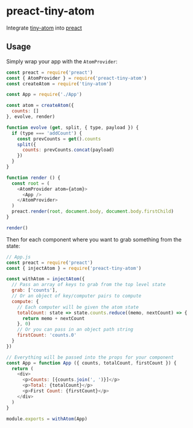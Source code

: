 # preact-tiny-atom

Integrate [tiny-atom](https://github.com/qubitproducts/tiny-atom) into [preact](https://github.com/developit/preact)

## Usage

Simply wrap your app with the `AtomProvider`:

```js
const preact = require('preact')
const { AtomProvider } = require('preact-tiny-atom')
const createAtom = require('tiny-atom')

const App = require('./App')

const atom = createAtom({
  counts: []
}, evolve, render)

function evolve (get, split, { type, payload }) {
  if (type === 'addCount') {
    const prevCounts = get().counts
    split({
      counts: prevCounts.concat(payload)
    })
  }
}

function render () {
  const root = (
    <AtomProvider atom={atom}>
      <App />
    </AtomProvider>
  )
  preact.render(root, document.body, document.body.firstChild)
}

render()
```

Then for each component where you want to grab something from the state:

```js
// App.js
const preact = require('preact')
const { injectAtom } = require('preact-tiny-atom')

const withAtom = injectAtom({
  // Pass an array of keys to grab from the top level state
  grab: ['counts'],
  // Or an object of key/computer pairs to compute
  compute: {
    // Each computer will be given the atom state
    totalCount: state => state.counts.reduce((memo, nextCount) => {
      return memo + nextCount
    }, 0)
    // Or you can pass in an object path string
    firstCount: 'counts.0'
  }
})

// Everything will be passed into the props for your component
const App = function App ({ counts, totalCount, firstCount }) {
  return (
    <div>
      <p>Counts: [{counts.join(', ')}]</p>
      <p>Total: {totalCount}</p>
      <p>First Count: {firstCount}</p>
    </div>
  )
}

module.exports = withAtom(App)
```
